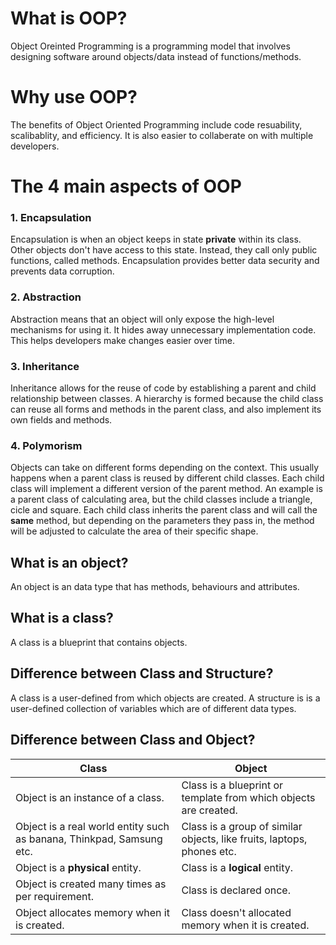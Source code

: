 # What is OOP?
Object Oreinted Programming is a programming model that involves designing software around objects/data instead of functions/methods.

# Why use OOP?
The benefits of Object Oriented Programming include code resuability, scalibablity, and efficiency. It is also easier to collaberate on with multiple developers. 

# The 4 main aspects of OOP
### 1. Encapsulation
Encapsulation is when an object keeps in state **private** within its class. Other objects don't have access to this state. Instead, they call only public functions, called methods. Encapsulation provides better data security and prevents data corruption. 

### 2. Abstraction
Abstraction means that an object will only expose the high-level mechanisms for using it. It hides away unnecessary implementation code. This helps developers make changes easier over time. 

### 3. Inheritance
Inheritance allows for the reuse of code by establishing a parent and child relationship between classes. A hierarchy is formed because the child class can reuse all forms and methods in the parent class, and also implement its own fields and methods.

### 4. Polymorism
Objects can take on different forms depending on the context. This usually happens when a parent class is reused by different child classes. Each child class will implement a different version of the parent method. An example is a parent class of calculating area, but the child classes include a triangle, cicle and square. Each child class inherits the parent class and will call the **same** method, but depending on the parameters they pass in, the method will be adjusted to calculate the area of their specific shape. 

## What is an object?
An object is an data type that has methods, behaviours and attributes.
## What is a class?
A class is a blueprint that contains objects.
## Difference between Class and Structure?
A class is a user-defined from which objects are created. A structure is is a user-defined collection of variables which are of different data types.
## Difference between Class and Object?
| Class | Object |
| --- | --- |
| Object is an instance of a class. | Class is a blueprint or template from which objects are created. | 
| Object is a real world entity such as banana, Thinkpad, Samsung etc. | Class is a group of similar objects, like fruits, laptops, phones etc. |
| Object is a **physical** entity. |	Class is a **logical** entity. |
| Object is created many times as per requirement. | 	Class is declared once. |
| Object allocates memory when it is created. | Class doesn't allocated memory when it is created. |
